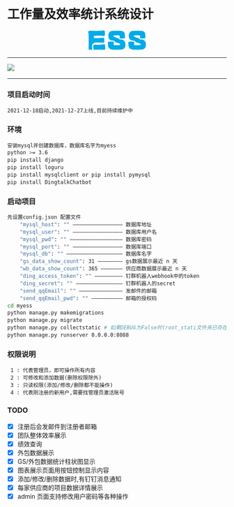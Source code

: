 # 工作量及效率统计系统设计
<div align="center">
    <img src="myess/static/img/logo_ess.png">
</div>

<hr>
<img src="myess/static/demo/ess-demo_2022-12-23.gif">
<hr>

### 项目启动时间
```
2021-12-18启动,2021-12-27上线,目前持续维护中
```

### 环境
```Bash
安装mysql并创建数据库，数据库名字为myess
python >= 3.6
pip install django
pip install loguru
pip install mysqlclient or pip install pymysql
pip install DingtalkChatbot
```

### 启动项目
```Bash
先设置config.json 配置文件
    "mysql_host": "" ———————————————— 数据库地址
    "mysql_user": "" ———————————————— 数据库用户名
    "mysql_pwd": "" ————————————————— 数据库密码
    "mysql_port": "" ———————————————— 数据库端口
    "mysql_db": "" —————————————————— 数据库名字
    "gs_data_show_count": 31 ———————— gs数据展示最近 n 天
    "wb_data_show_count": 365 ——————— 供应商数据展示最近 n 天
    "ding_access_token": "" ————————— 钉群机器人webhook中的token
    "ding_secret": "" ——————————————— 钉群机器人的secret
    "send_qqEmail": "" —————————————— 发邮件的邮箱
    "send_qqEmail_pwd": "" —————————— 邮箱的授权码
cd myess
python manage.py makemigrations
python manage.py migrate
python manage.py collectstatic # 如果DEBUG为False时(root_stati文件夹已存在时,先删除在执行)
python manage.py runserver 0.0.0.0:8088
```

### 权限说明
```
 1 : 代表管理员，即可操作所有内容
 2 : 可修改和添加数据(删除权限除外)
 3 : 只读权限(添加/修改/删除都不能操作)
 4 : 代表刚注册的新用户,需要找管理员激活账号
```

### TODO
- [x] 注册后会发邮件到注册者邮箱
- [x] 团队整体效率展示
- [x] 绩效查询
- [x] 外包数据展示
- [x] GS/外包数据统计柱状图显示
- [x] 图表展示页面用按钮控制显示内容
- [x] 添加/修改/删除数据时,有钉钉消息通知
- [x] 每家供应商的项目数据详情展示
- [x] admin 页面支持修改用户密码等各种操作
